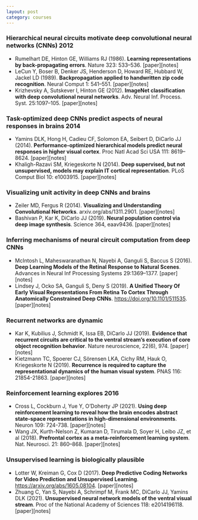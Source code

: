 ```yaml
---
layout: post
category: courses
---
```


### Hierarchical neural circuits motivate deep convolutional neural networks (CNNs) 2012

- Rumelhart DE, Hinton GE, Williams RJ (1986). **Learning representations by back-propagating errors**. Nature 323: 533–536. [paper][notes]
- LeCun Y, Boser B, Denker JS, Henderson D, Howard RE, Hubbard W, Jackel LD (1989). **Backpropagation applied to handwritten zip code recognition**. Neural Comput 1: 541–551. [paper][notes]
- Krizhevsky A, Sutskever I, Hinton GE (2012). **ImageNet classification with deep convolutional neural networks**. Adv. Neural Inf. Process. Syst. 25:1097–105. [paper][notes]

### Task-optimized deep CNNs predict aspects of neural responses in brains 2014

- Yamins DLK, Hong H, Cadieu CF, Solomon EA, Seibert D, DiCarlo JJ (2014). **Performance-optimized hierarchical models predict neural responses in higher visual cortex**. Proc Natl Acad Sci USA 111: 8619–8624. [paper][notes]
- Khaligh-Razavi SM, Kriegeskorte N (2014). **Deep supervised, but not unsupervised, models may explain IT cortical representation**. PLoS Comput Biol 10: e1003915. [paper][notes]

### Visualizing unit activity in deep CNNs and brains

- Zeiler MD, Fergus R (2014). **Visualizing and Understanding Convolutional Networks**. arxiv.org/abs/1311.2901. [paper][notes]
- Bashivan P, Kar K, DiCarlo JJ (2019). **Neural population control via deep image synthesis**. Science 364, eaav9436. [paper][notes]

### Inferring mechanisms of neural circuit computation from deep CNNs

- McIntosh L, Maheswaranathan N, Nayebi A, Ganguli S, Baccus S (2016). **Deep Learning Models of the Retinal Response to Natural Scenes**. Advances in Neural Inf Processing Systems 29:1369–1377. [paper][notes]
- Lindsey J, Ocko SA, Ganguli S, Deny S (2019). **A Unified Theory Of Early Visual Representations From Retina To Cortex Through Anatomically Constrained Deep CNNs**. https://doi.org/10.1101/511535. [paper][notes]

### Recurrent networks are dynamic

- Kar K, Kubilius J, Schmidt K, Issa EB, DiCarlo JJ (2019). **Evidence that recurrent circuits are critical to the ventral stream’s execution of core object recognition behavior**. Nature neuroscience, 22(6), 974. [paper][notes]
- Kietzmann TC, Spoerer CJ, Sörensen LKA, Cichy RM, Hauk O, Kriegeskorte N (2019). **Recurrence is required to capture the representational dynamics of the human visual system**. PNAS 116: 21854-21863. [paper][notes]

### Reinforcement learning explores 2016

- Cross L, Cockburn J, Yue Y, O’Doherty JP (2021). **Using deep reinforcement learning to reveal how the brain encodes abstract state-space representations in high-dimensional environments**. Neuron 109: 724-738. [paper][notes]
- Wang JX, Kurth-Nelson Z, Kumaran D, Tirumala D, Soyer H, Leibo JZ, et al (2018). **Prefrontal cortex as a meta-reinforcement learning system**. Nat. Neurosci. 21: 860–868. [paper][notes]

### Unsupervised learning is biologically plausible

- Lotter W, Kreiman G, Cox D (2017). **Deep Predictive Coding Networks for Video Prediction and Unsupervised Learning**. https://arxiv.org/abs/1605.08104. [paper][notes]
- Zhuang C, Yan S, Nayebi A, Schrimpf M, Frank MC, DiCarlo JJ, Yamins DLK (2021). **Unsupervised neural network models of the ventral visual stream**. Proc of the National Academy of Sciences 118: e2014196118. [paper][notes]